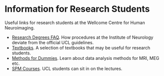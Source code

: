# Information for Research Students
Useful links for research students at the Wellcome Centre for Human Neuroimaging.

* [Research Degrees FAQ](https://www.ucl.ac.uk/ion/research-degree-faqs). How procedures at the Institute of Neurology deviate from the official UCL guidelines.
* [Textbooks](Text_books.md). A selection of textbooks that may be useful for research students.
* [Methods for Dummies](https://www.fil.ion.ucl.ac.uk/mfd/). Learn about data analysis methods for MRI, MEG etc.
* [SPM Courses](https://www.fil.ion.ucl.ac.uk/spm/course/). UCL students can sit in on the lectures.
